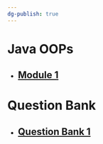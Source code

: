 ```yaml
---
dg-publish: true
---
```

# Java OOPs

- ## [Module 1](Sem_3/Java%20OOPs/Notes/Module_1/m1_syllabus.md)

# Question Bank

- ## [Question Bank 1](QuestionBank/QuestionBank1.md)